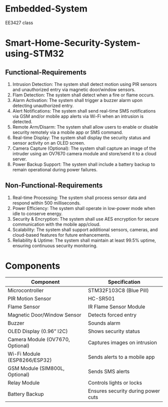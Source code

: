 # Embedded-System
EE3427 class
# Smart-Home-Security-System-using-STM32
## Functional-Requirements
1.  Intrusion Detection: The system shall detect motion using PIR sensors and unauthorized entry via magnetic door/window sensors.
2.	Flam Detection: The system shall detect when a fire or flame occurs.
3.	Alarm Activation: The system shall trigger a buzzer alarm upon detecting unauthorized entry.
4.	Alert Notifications: The system shall send real-time SMS notifications via GSM and/or mobile app alerts via Wi-Fi when an intrusion is detected.
5.	Remote Arm/Disarm: The system shall allow users to enable or disable security remotely via a mobile app or SMS command.
6.	Real-time Display: The system shall display the security status and sensor activity on an OLED screen.
7.	Camera Capture (Optional): The system shall capture an image of the intruder using an OV7670 camera module and store/send it to a cloud server.
8.	Power Backup Support: The system shall include a battery backup to remain operational during power failures.
## Non-Functional-Requirements
1.	Real-time Processing: The system shall process sensor data and respond within 500 milliseconds.
2.	Power Efficiency: The system shall operate in low-power mode when idle to conserve energy.
3.	Security & Encryption: The system shall use AES encryption for secure communication with the mobile app/cloud.
4.	Scalability: The system shall support additional sensors, cameras, and cloud-based features for future enhancements.
5.	Reliability & Uptime: The system shall maintain at least 99.5% uptime, ensuring continuous security monitoring.
# Components
| **Component** | **Specification** |
| --- | --- |
| Microcontroller | STM32F103C8 (Blue Pill) |
| PIR Motion Sensor | HC-SR501 |
| Flame Sensor | IR Flame Sensor Module |
| Magnetic Door/Window Sensor | Detects forced entry |
| Buzzer | Sounds alarm |
| OLED Display (0.96” I2C) | Shows security status |
| Camera Module (OV7670, Optional) | Captures images on intrusion |
| Wi-Fi Module (ESP8266/ESP32) | Sends alerts to a mobile app |
| GSM Module (SIM800L, Optional) | Sends SMS alerts |
| Relay Module | Controls lights or locks |
| Battery Backup | Ensures security during power cuts |
